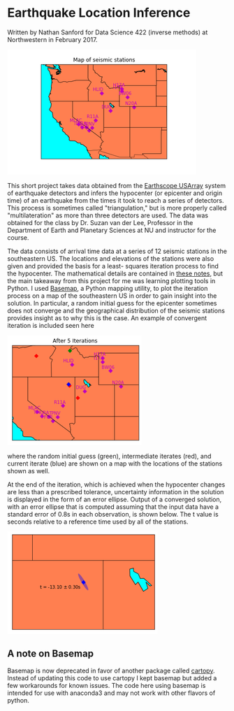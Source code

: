 # Earthquake Location Inference
Written by Nathan Sanford for Data Science 422 (inverse methods) at Northwestern in February 2017.

![Station Map](https://github.com/natsan91/Earthquake_Locator/blob/master/SeismicStationMap.png "Stations used")

This short project takes data obtained from the [Earthscope USArray](http://www.usarray.org/) system of earthquake detectors
and infers the hypocenter (or epicenter and origin time) of an earthquake from the times it took 
to reach a series of detectors. This process is sometimes called "triangulation," but is more 
properly called "multilateration" as more than three detectors are used. The data was obtained for 
the class by Dr. Suzan van der Lee, Professor in the Department of Earth and Planetary Sciences 
at NU and instructor for the course.

The data consists of arrival time data at a series of 12 seismic stations in the southeastern US.
The locations and elevations of the stations were also given and provided the basis for a least-
squares iteration process to find the hypocenter. The mathematical details are contained in 
[these notes](https://github.com/natsan91/Earthquake_Locator/blob/master/Earthquake_Inference.pdf "Earthquake_Inference.pdf"), 
but the main takeaway from this project for me was learning plotting 
tools in Python. I used [Basemap](https://matplotlib.org/basemap/), 
a Python mapping utility, to plot the iteration process on a map 
of the southeastern US in order to gain insight into the solution. In particular, a random initial 
guess for the epicenter sometimes does not converge and the geographical  distribution of the 
seismic stations provides insight as to why this is the case. An example of convergent iteration is
included seen here 

![Example Iteration](https://github.com/natsan91/Earthquake_Locator/blob/master/Example_iteration.png "Example with 5 iterations")

where the random initial guess (green), intermediate iterates (red), and 
current iterate (blue) are shown on a map with the locations of the stations shown as well.

At the end of the iteration, which is achieved when the hypocenter changes are less than a 
prescribed tolerance, uncertainty information in the solution is displayed in the form of an error
ellipse. Output of a converged solution, with an error ellipse that is computed assuming that the input 
data have a standard error of 0.8s in each observation, is shown below. The t value is seconds relative to a reference time used by all of the stations.

![Final answer](https://github.com/natsan91/Earthquake_Locator/blob/master/Example_zoomed.png "Final answer with error ellipse")

## A note on Basemap

Basemap is now deprecated in favor of another package called [cartopy](https://scitools.org.uk/cartopy/docs/latest/ ). 
Instead of updating this code to use cartopy I kept basemap but added a few workarounds for known issues. The code here 
using basemap is intended for use with anaconda3 and may not work with other flavors of python.
